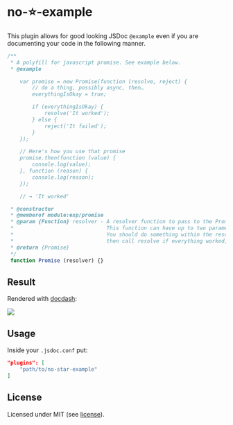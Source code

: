 # no-:star:-example

This plugin allows for good looking JSDoc `@example` even if you are documenting your code in the following manner.

```js
/**
 * A polyfill for javascript promise. See example below.
 * @example

    var promise = new Promise(function (resolve, reject) {
        // do a thing, possibly async, then…
        everythingIsOkay = true;

        if (everythingIsOkay) {
            resolve('It worked');
        } else {
            reject('It failed');
        }
    });

    // Here's how you use that promise
    promise.then(function (value) {
        console.log(value);
    }, function (reason) {
        console.log(reason);
    });

    // → 'It worked'

 * @constructor
 * @memberof module:exp/promise
 * @param {Function} resolver - A resolver function to pass to the Promise constructor.
 *                              This function can have up to two parameters, resolve and reject.
 *                              You should do something within the resolver, perhaps async,
 *                              then call resolve if everything worked, otherwise call reject.
 * @return {Promise}
 */
 function Promise (resolver) {}
```

## Result

Rendered with [docdash](https://github.com/clenemt/docdash):

![](https://cloud.githubusercontent.com/assets/447956/13400867/0e4813ca-df0a-11e5-9f69-bfd13f75a35a.png)

## Usage

Inside your `.jsdoc.conf` put: 

```json
"plugins": [
    "path/to/no-star-example"
]
```

## License

Licensed under MIT (see [license](LICENSE.md)).


